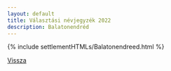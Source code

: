 ```yaml
---
layout: default
title: Választási névjegyzék 2022
description: Balatonendréd
---
```


{% include settlementHTMLs/Balatonendreed.html %}

[Vissza](./)